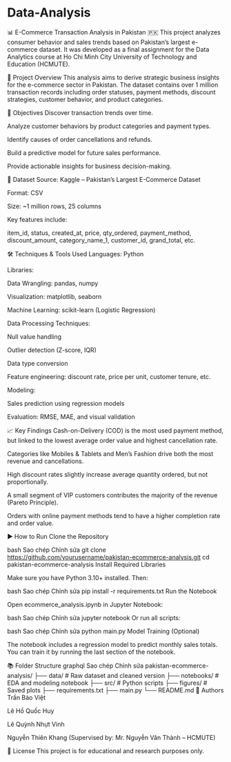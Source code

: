 # Data-Analysis

📊 E-Commerce Transaction Analysis in Pakistan 🇵🇰
This project analyzes consumer behavior and sales trends based on Pakistan’s largest e-commerce dataset. It was developed as a final assignment for the Data Analytics course at Ho Chi Minh City University of Technology and Education (HCMUTE).

📌 Project Overview
This analysis aims to derive strategic business insights for the e-commerce sector in Pakistan. The dataset contains over 1 million transaction records including order statuses, payment methods, discount strategies, customer behavior, and product categories.

🎯 Objectives
Discover transaction trends over time.

Analyze customer behaviors by product categories and payment types.

Identify causes of order cancellations and refunds.

Build a predictive model for future sales performance.

Provide actionable insights for business decision-making.

📁 Dataset
Source: Kaggle – Pakistan’s Largest E-Commerce Dataset

Format: CSV

Size: ~1 million rows, 25 columns

Key features include:

item_id, status, created_at, price, qty_ordered, payment_method, discount_amount, category_name_1, customer_id, grand_total, etc.

🛠️ Techniques & Tools Used
Languages: Python

Libraries:

Data Wrangling: pandas, numpy

Visualization: matplotlib, seaborn

Machine Learning: scikit-learn (Logistic Regression)

Data Processing Techniques:

Null value handling

Outlier detection (Z-score, IQR)

Data type conversion

Feature engineering: discount rate, price per unit, customer tenure, etc.

Modeling:

Sales prediction using regression models

Evaluation: RMSE, MAE, and visual validation

📈 Key Findings
Cash-on-Delivery (COD) is the most used payment method, but linked to the lowest average order value and highest cancellation rate.

Categories like Mobiles & Tablets and Men’s Fashion drive both the most revenue and cancellations.

High discount rates slightly increase average quantity ordered, but not proportionally.

A small segment of VIP customers contributes the majority of the revenue (Pareto Principle).

Orders with online payment methods tend to have a higher completion rate and order value.

▶️ How to Run
Clone the Repository

bash
Sao chép
Chỉnh sửa
git clone https://github.com/yourusername/pakistan-ecommerce-analysis.git
cd pakistan-ecommerce-analysis
Install Required Libraries

Make sure you have Python 3.10+ installed. Then:

bash
Sao chép
Chỉnh sửa
pip install -r requirements.txt
Run the Notebook

Open ecommerce_analysis.ipynb in Jupyter Notebook:

bash
Sao chép
Chỉnh sửa
jupyter notebook
Or run all scripts:

bash
Sao chép
Chỉnh sửa
python main.py
Model Training (Optional)

The notebook includes a regression model to predict monthly sales totals. You can train it by running the last section of the notebook.

📚 Folder Structure
graphql
Sao chép
Chỉnh sửa
pakistan-ecommerce-analysis/
├── data/                      # Raw dataset and cleaned version
├── notebooks/                 # EDA and modeling notebook
├── src/                       # Python scripts
├── figures/                   # Saved plots
├── requirements.txt
├── main.py
└── README.md
📌 Authors
Trần Bảo Việt

Lê Hồ Quốc Huy

Lê Quỳnh Nhựt Vinh

Nguyễn Thiên Khang
(Supervised by: Mr. Nguyễn Văn Thành – HCMUTE)

📄 License
This project is for educational and research purposes only.
